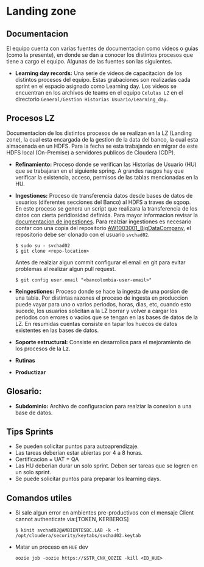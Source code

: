 # Landing zone 

## Documentacion
El equipo cuenta con varias fuentes de documentacion como videos o guias (como la presente), en donde se dan a conocer los distintos procesos que tiene a cargo el equipo. Algunas de las fuentes son las siguientes.

- **Learning day records:** Una serie de videos de capacitacion de los distintos procesos del equipo. Estas grabaciones son realizadas cada sprint en el espacio asignado como Learning day. Los videos se encuentran en los archivos de teams en el equipo `Celulas LZ` en el directorio `General/Gestion Historias Usuario/Learning_day`.

## Procesos LZ
Documentacion de los distintos procesos de se realizan en la LZ (Landing zone), la cual esta encargada de la gestion de la data del banco, la cual esta almacenada en un HDFS. Para la fecha se esta trabajando en migrar de este HDFS local (On-Premise) a servidores publicos de Cloudera (CDP).

- **Refinamiento:** Proceso donde se verifican las Historias de Usuario (HU) que se trabajaran en el siguiente spring. A grandes rasgos hay que verificar la existencia, acceso, permisos de las tablas mencionadas en la HU.
- **Ingestiones:** Proceso de transferencia datos desde bases de datos de usuarios (diferentes secciones del Banco) al HDFS a traves de sqoop. En este proceso se genera un script que realizara la transferencia de los datos con cierta peridiosidad definida. Para mayor informacion revisar la [documentacion de ingestiones](./ingestiones.md). Para realziar ingestiones es necesario contar con una copia del repositorio [AW1003001_BigDataCompany](https://grupobancolombia.visualstudio.com/Vicepresidencia%20Servicios%20de%20Tecnolog%C3%ADa/_git/AW1003001_BigDataCompany), el repositorio debe ser clonado con el usuario `svchad02`.

      $ sudo su - svchad02
      $ git clone <repo-location>

  Antes de realziar algun commit configurar el email en git para evitar problemas al realizar algun pull request.

      $ git config user.email "<bancolombia-user-email>"

- **Reingestiones:** Proceso donde se hace la ingesta de una porsion de una tabla. Por distintas razones el proceso de ingesta en produccion puede vayar para uno o varios periodos, horas, dias, etc, cuando esto sucede, los usuarios solicitan a la LZ borrar y volver a cargar los periodos con errores o vacios que se tengan en las bases de datos de la LZ. En resumidas cuentas consiste en tapar los huecos de datos existentes en las bases de datos.
- **Soporte estructural:** Consiste en desarrollos para el mejoramiento de los procesos de la Lz.
- **Rutinas**
- **Productizar**

## Glosario:
- **Subdominio:** Archivo de configuracion para realziar la conexion a una base de datos.

## Tips Sprints
- Se pueden solicitar puntos para autoaprendizaje.
- Las tareas deberian estar abiertas por 4 a 8 horas.
- Certificacion = UAT = QA
- Las HU deberian durar un solo sprint. Deben ser tareas que se logren en un solo sprint.
- Se puede solicitar puntos para preparar los learning days.

## Comandos utiles

- Si sale algun error en ambientes pre-productivos con el mensaje Client cannot authenticate via:[TOKEN, KERBEROS]

      $ kinit svchad02@AMBIENTESBC.LAB -k -t /opt/cloudera/security/keytabs/svchad02.keytab

- Matar un proceso en `HUE` dev
      
      oozie job -oozie https://$STR_CNX_OOZIE -kill <ID_HUE>